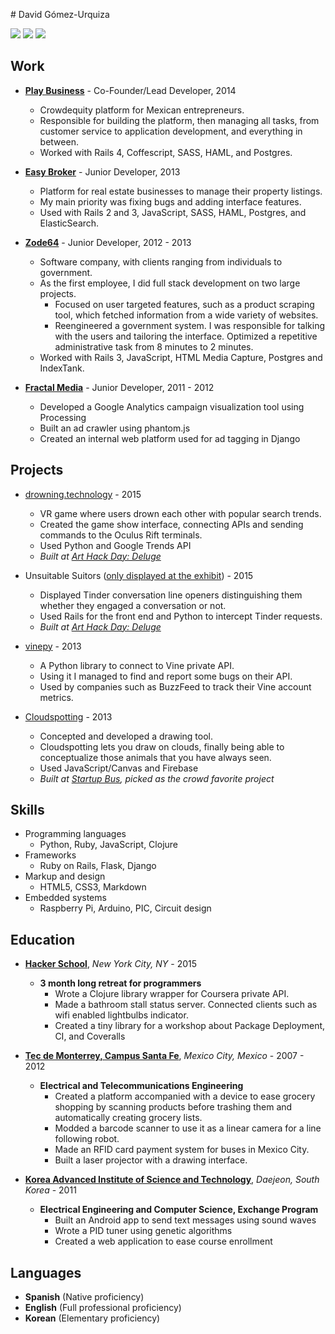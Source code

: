 # David Gómez-Urquiza

[![](https://img.shields.io/badge/email-d%40davo.io-green.svg?style=flat-square)](mailto:d@davo.io)
[![](https://img.shields.io/badge/github-davoclavo-lightgrey.svg?style=flat-square)](http://github.com/davoclavo)
[![](https://img.shields.io/badge/linkedin-davoclavo-blue.svg?style=flat-square)](http://linkedin.com/in/davoclavo)


## Work

* **[Play Business](https://playbusiness.mx)** - Co-Founder/Lead Developer, 2014

    - Crowdequity platform for Mexican entrepreneurs.
    - Responsible for building the platform, then managing all tasks, from customer service to application development, and everything in between.
    - Worked with Rails 4, Coffescript, SASS, HAML, and Postgres.


* **[Easy Broker](http://www.easybroker.com)** - Junior Developer, 2013

    - Platform for real estate businesses to manage their property listings.
    - My main priority was fixing bugs and adding interface features.
    - Used with Rails 2 and 3, JavaScript, SASS, HAML, Postgres, and ElasticSearch.


* **[Zode64](http://zode64.com)** - Junior Developer, 2012 - 2013

    - Software company, with clients ranging from individuals to government.
    - As the first employee, I did full stack development on two large projects.
        + Focused on user targeted features, such as a product scraping tool, which fetched information from a wide variety of websites.
        + Reengineered a government system. I was responsible for talking with the users and tailoring the interface. Optimized a repetitive administrative task from 8 minutes to 2 minutes.
    - Worked with Rails 3, JavaScript, HTML Media Capture, Postgres and IndexTank.


<!-- * **[Huawei](http://www.huawei.com/)** - Developer Intern, 2011 - 2012

    - Helped develop a project using PHP and several applications using JavaScript and HTML5.
 -->

* **[Fractal Media](http://fractal.ai)** - Junior Developer, 2011 - 2012

    - Developed a Google Analytics campaign visualization tool using Processing
    - Built an ad crawler using phantom.js
    - Created an internal web platform used for ad tagging in Django


## Projects

* [drowning.technology](http://drowning.technology) - 2015

    - VR game where users drown each other with popular search trends.
    - Created the game show interface, connecting APIs and sending commands to the Oculus Rift terminals.
    - Used Python and Google Trends API
    - *Built at [Art Hack Day: Deluge](http://www.arthackday.net/events/deluge)*

* Unsuitable Suitors ([only displayed at the exhibit](http://static1.squarespace.com/static/5093f3b5e4b05d6afda35e71/54d17a68e4b026f68f1ab2b5/54d18938e4b052944b12e37a/1423018303312/15_01_AHD_131.jpg?format=1500w)) - 2015

    - Displayed Tinder conversation line openers distinguishing them whether they engaged a conversation or not.
    - Used Rails for the front end and Python to intercept Tinder requests.
    - *Built at [Art Hack Day: Deluge](http://www.arthackday.net/events/deluge)*

* [vinepy](https://github.com/davoclavo/vinepy) - 2013

    - A Python library to connect to Vine private API.
    - Using it I managed to find and report some bugs on their API.
    - Used by companies such as BuzzFeed to track their Vine account metrics.

* [Cloudspotting](http://cloudspotting.co) - 2013

    - Concepted and developed a drawing tool.
    - Cloudspotting lets you draw on clouds, finally being able to conceptualize those animals that you have always seen.
    - Used JavaScript/Canvas and Firebase
    - *Built at [Startup Bus](http://startupbus.com/), picked as the crowd favorite project*


## Skills

* Programming languages
    - Python, Ruby, JavaScript, Clojure
* Frameworks
    - Ruby on Rails, Flask, Django
* Markup and design
    - HTML5, CSS3, Markdown
* Embedded systems
    - Raspberry Pi, Arduino, PIC, Circuit design


## Education

* **[Hacker School](http://hackerschool.com)**, *New York City, NY* - 2015

   * **3 month long retreat for programmers**
        - Wrote a Clojure library wrapper for Coursera private API.
        - Made a bathroom stall status server. Connected clients such as wifi enabled lightbulbs indicator.
        - Created a tiny library for a workshop about Package Deployment, CI, and Coveralls

* **[Tec de Monterrey, Campus Santa Fe](http://www.csf.itesm.mx/)**, *Mexico City, Mexico* - 2007 - 2012

   * **Electrical and Telecommunications Engineering**
        - Created a platform accompanied with a device to ease grocery shopping by scanning products before trashing them and automatically creating grocery lists.
        - Modded a barcode scanner to use it as a linear camera for a line following robot.
        - Made an RFID card payment system for buses in Mexico City.
        - Built a laser projector with a drawing interface.

* **[Korea Advanced Institute of Science and Technology](https://www.ee.kaist.ac.kr/eng/main.do)**, *Daejeon, South Korea* - 2011

   * **Electrical Engineering and Computer Science, Exchange Program**
        - Built an Android app to send text messages using sound waves
        - Wrote a PID tuner using genetic algorithms
        - Created a web application to ease course enrollment


## Languages

* **Spanish** (Native proficiency)
* **English** (Full professional proficiency)
* **Korean** (Elementary proficiency)
